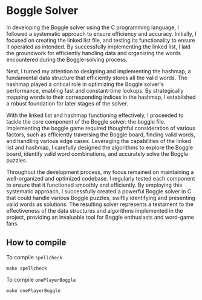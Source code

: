 # Boggle Solver
In developing the Boggle solver using the C programming language, I followed a systematic approach to ensure efficiency and accuracy. Initially, I focused on creating the linked list file, and testing its functionality to ensure it operated as intended. By successfully implementing the linked list, I laid the groundwork for efficiently handling data and organizing the words encountered during the Boggle-solving process.

Next, I turned my attention to designing and implementing the hashmap, a fundamental data structure that efficiently stores all the valid words. The hashmap played a critical role in optimizing the Boggle solver's performance, enabling fast and constant-time lookups. By strategically mapping words to their corresponding indices in the hashmap, I established a robust foundation for later stages of the solver.

With the linked list and hashmap functioning effectively, I proceeded to tackle the core component of the Boggle solver: the boggle file. Implementing the boggle game required thoughtful consideration of various factors, such as efficiently traversing the Boggle board, finding valid words, and handling various edge cases. Leveraging the capabilities of the linked list and hashmap, I carefully designed the algorithms to explore the Boggle board, identify valid word combinations, and accurately solve the Boggle puzzles.

Throughout the development process, my focus remained on maintaining a well-organized and optimized codebase. I regularly tested each component to ensure that it functioned smoothly and efficiently. By employing this systematic approach, I successfully created a powerful Boggle solver in C that could handle various Boggle puzzles, swiftly identifying and presenting valid words as solutions. The resulting solver represents a testament to the effectiveness of the data structures and algorithms implemented in the project, providing an invaluable tool for Boggle enthusiasts and word-game fans.

## How to compile

To compile `spellcheck`

```
make spellcheck
```

To compile `onePlayerBoggle`

```
make onePlayerBoggle
